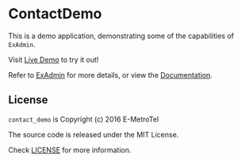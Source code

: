 # ContactDemo

This is a demo application, demonstrating some of the capabilities of `ExAdmin`.

Visit [Live Demo](http://demo2.exadmin.info/admin) to try it out!

Refer to [ExAdmin](https://github.com/smpallen99/ex_admin) for more details, or
view the [Documentation](http://exadmin.info/doc).

## License

`contact_demo` is Copyright (c) 2016 E-MetroTel

The source code is released under the MIT License.

Check [LICENSE](LICENSE) for more information.
